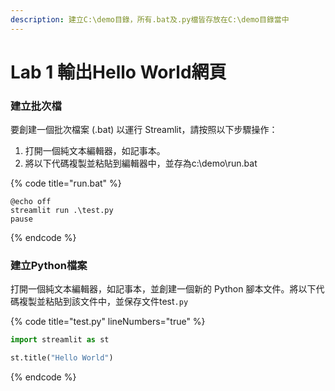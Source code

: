 ```yaml
---
description: 建立C:\demo目錄，所有.bat及.py檔皆存放在C:\demo目錄當中
---
```


# Lab 1 輸出Hello World網頁

### 建立批次檔

要創建一個批次檔案 (.bat) 以運行 Streamlit，請按照以下步驟操作：

1. 打開一個純文本編輯器，如記事本。
2. 將以下代碼複製並粘貼到編輯器中，並存為c:\demo\run.bat

{% code title="run.bat" %}
```
@echo off
streamlit run .\test.py
pause
```
{% endcode %}

### 建立Python檔案

打開一個純文本編輯器，如記事本，並創建一個新的 Python 腳本文件。將以下代碼複製並粘貼到該文件中，並保存文件test`.py`

{% code title="test.py" lineNumbers="true" %}
```python
import streamlit as st

st.title("Hello World")
```
{% endcode %}



